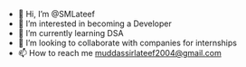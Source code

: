 - 👋 Hi, I’m @SMLateef
- 👀 I’m interested in becoming a Developer
- 🌱 I’m currently learning DSA
- 💞️ I’m looking to collaborate with companies for internships
- 📫 How to reach me muddassirlateef2004@gmail.com

<!---
SMLateef/SMLateef is a ✨ special ✨ repository because its `README.md` (this file) appears on your GitHub profile.
You can click the Preview link to take a look at your changes.
--->
